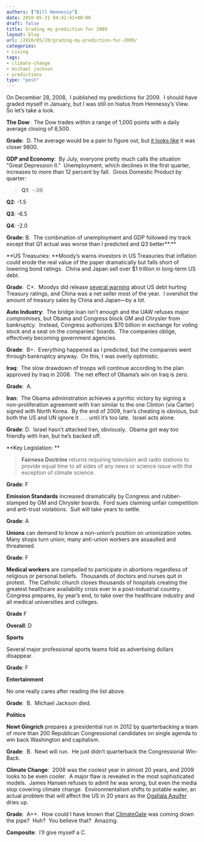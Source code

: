 ```yaml
---
authors: ["Bill Hennessy"]
date: 2010-05-21 04:42:41+00:00
draft: false
title: Grading my prediction for 2009
layout: blog
url: /2010/05/20/grading-my-prediction-for-2009/
categories:
- Living
tags:
- climate-change
- michael jackson
- predictions
type: "post"
---
```


On December 28, 2008,  I published my predictions for 2009.  I should have graded myself in January, but I was still on hiatus from Hennessy’s View.  So let’s take a look.

**The Dow**:  The Dow trades within a range of 1,000 points with a daily average closing of 8,500.

**Grade**:  D. The average would be a pain to figure out, but [it looks like](https://www.economicpopulist.org/content/so-it-begins-moody-s-warns-us-credit-rating-fears) it was closer 9800.

**GDP and Economy**:  By July, everyone pretty much calls the situation "Great Depression II."  Unemployment, which declines in the first quarter, increases to more than 12 percent by fall.  Gross Domestic Product by quarter:


> **Q1**:  -.06

**Q2**: -1.5

**Q3**: -6.5

**Q4**: -2.0


**Grade:** B.  The combination of unemployment and GDP followed my track except that Q1 actual was worse than I predicted and Q3 better**.**

**US Treasuries: **Moody’s warns investors in US Treasuries that inflation could erode the real value of the paper dramatically but falls short of lowering bond ratings.  China and Japan sell over $1 trillion in long-term US debt.

**Grade**:  C+.  Moodys did release [several warning](https://www.economicpopulist.org/content/so-it-begins-moody-s-warns-us-credit-rating-fears) about US debt hurting Treasury ratings, and China was a net seller most of the year.  I overshot the amount of treasury sales by China and Japan—by a lot.

**Auto Industry**:  The bridge loan isn’t enough and the UAW refuses major compromises, but Obama and Congress block GM and Chrysler from bankruptcy.  Instead, Congress authorizes $70 billion in exchange for voting stock and a seat on the companies’ boards.  The companies oblige, effectively becoming government agencies.

**Grade**:  B+.  Everything happened as I predicted, but the companies went through bankruptcy anyway.  On this, I was overly optimistic.

**Iraq**:  The slow drawdown of troops will continue according to the plan approved by Iraq in 2008.  The net effect of Obama’s win on Iraq is zero.

**Grade**:  A.

**Iran**:  The Obama administration achieves a pyrrhic victory by signing a non-proliferation agreement with Iran similar to the one Clinton (via Carter) signed with North Korea.  By the end of 2009, Iran’s cheating is obvious, but both the US and UN ignore it . . . until it’s too late.  Israel acts alone.

**Grade**: D.  Israel hasn’t attacked Iran, obviously.  Obama got way too friendly with Iran, but he’s backed off.

**Key Legislation: **


> **Fairness Doctrine** returns requiring television and radio stations to provide equal time to all sides of any news or science issue with the exception of climate science.

**Grade**: F

**Emission Standards** increased dramatically by Congress and rubber-stamped by GM and Chrysler boards.  Ford sues claiming unfair competition and anti-trust violations.  Suit will take years to settle.

**Grade**: A

**Unions** can demand to know a non-union’s position on unionization votes.  Many shops turn union; many anti-union workers are assaulted and threatened.

**Grade**: F

**Medical workers** are compelled to participate in abortions regardless of religious or personal beliefs.  Thousands of doctors and nurses quit in protest.  The Catholic church closes thousands of hospitals creating the greatest healthcare availability crisis ever in a post-industrial country.  Congress prepares, by year’s end, to take over the healthcare industry and all medical universities and colleges.

**Grade** F

**Overall**: D


**Sports**

Several major professional sports teams fold as advertising dollars disappear.

**Grade**: F

**Entertainment**

No one really cares after reading the list above.

**Grade**:  B.  Michael Jackson died.

**Politics**

**Newt Gingrich** prepares a presidential run in 2012 by quarterbacking a team of more than 200 Republican Congressional candidates on single agenda to win back Washington and capitalism.

**Grade**:  B.  Newt will run.  He just didn’t quarterback the Congressional Win-Back.

**Climate Change**:  2008 was the coolest year in almost 20 years, and 2009 looks to be even cooler.  A major flaw is revealed in the most sophisticated models.  James Hansen refuses to admit he was wrong, but even the media stop covering climate change.  Environmentalism shifts to potable water, an actual problem that will affect the US in 20 years as the [Ogallala Aquifer](https://en.wikipedia.org/wiki/Ogallala_Aquifer) dries up.

**Grade**:  A++.  How could I have known that [ClimateGate](https://blogs.telegraph.co.uk/news/jamesdelingpole/100017393/climategate-the-final-nail-in-the-coffin-of-anthropogenic-global-warming/) was coming down the pipe?  Huh?  You believe that?  Amazing.

**Composite**:  I’ll give myself a C.
